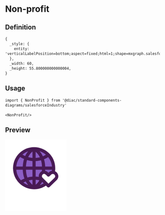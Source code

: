 # Non-profit

## Definition

```
{
  _style: { 
    entity: 'verticalLabelPosition=bottom;aspect=fixed;html=1;shape=mxgraph.salesforce.non_profit;',
  },
  _width: 60,
  _height: 55.800000000000004,
}
```

## Usage

```
import { NonProfit } from '@diac/standard-components-diagrams/salesforceIndustry'

<NonProfit/>
```

## Preview

<img src="./non-profit.png" width="200"/>
